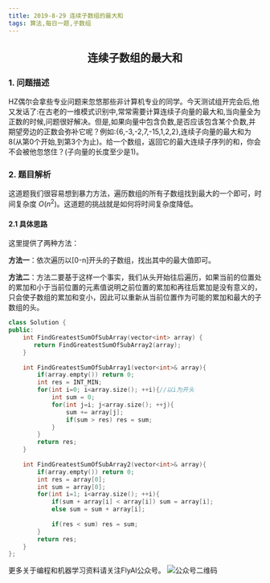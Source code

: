 ```yaml
---
title: 2019-8-29 连续子数组的最大和
tags: 算法,每日一题,子数组
---
```


## <center>连续子数组的最大和</center>

### 1. 问题描述

HZ偶尔会拿些专业问题来忽悠那些非计算机专业的同学。今天测试组开完会后,他又发话了:在古老的一维模式识别中,常常需要计算连续子向量的最大和,当向量全为正数的时候,问题很好解决。但是,如果向量中包含负数,是否应该包含某个负数,并期望旁边的正数会弥补它呢？例如:{6,-3,-2,7,-15,1,2,2},连续子向量的最大和为8(从第0个开始,到第3个为止)。给一个数组，返回它的最大连续子序列的和，你会不会被他忽悠住？(子向量的长度至少是1)。

### 2. 题目解析
这道题我们很容易想到暴力方法，遍历数组的所有子数组找到最大的一个即可，时间复杂度 $O(n^2)$。这道题的挑战就是如何将时间复杂度降低。

#### 2.1 具体思路
这里提供了两种方法：

**方法一**：依次遍历以[0-n]开头的子数组，找出其中的最大值即可。

**方法二**：方法二要基于这样一个事实，我们从头开始往后遍历，如果当前的位置处的累加和小于当前位置的元素值说明之前位置的累加和再往后累加是没有意义的，只会使子数组的累加和变小，因此可以重新从当前位置作为可能的累加和最大的子数组的头。



```C++
class Solution {
public:
    int FindGreatestSumOfSubArray(vector<int> array) {
       return FindGreatestSumOfSubArray2(array);
    }
    
    int FindGreatestSumOfSubArray1(vector<int>& array){
        if(array.empty()) return 0;
        int res = INT_MIN;
        for(int i=0; i<array.size(); ++i){//以i为开头
            int sum = 0;
            for(int j=i; j<array.size(); ++j){
                sum += array[j];
                if(sum > res) res = sum;
            }
        }
        return res;
    }
    
    int FindGreatestSumOfSubArray2(vector<int>& array){
        if(array.empty()) return 0;
        int res = array[0];
        int sum = array[0];
        for(int i=1; i<array.size(); ++i){
            if(sum + array[i] < array[i]) sum = array[i];
            else sum = sum + array[i];
            
            if(res < sum) res = sum;
        }
        return res;
    }
};

```

更多关于编程和机器学习资料请关注FlyAI公众号。
![公众号二维码][1]

[1]: http://wshaow.club/wechat/%E5%BE%AE%E4%BF%A1%E5%85%AC%E4%BC%97%E5%8F%B7%E4%BA%8C%E7%BB%B4%E7%A0%81.jpg

